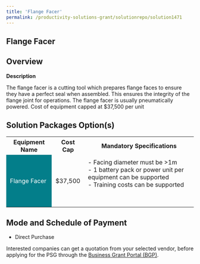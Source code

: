 ```yaml
---
title: 'Flange Facer'
permalink: /productivity-solutions-grant/solutionrepo/solution1471
---
```


## Flange Facer

## Overview

**Description**

The flange facer is a cutting tool which prepares flange faces to ensure they have a perfect seal when assembled. This ensures the integrity of the flange joint for operations. The flange facer is usually pneumatically powered.
Cost of equipment capped at $37,500 per unit 

## Solution Packages Option(s)

<table>
<tr>
<th><b>Equipment Name</b></th>
<th><b>Cost Cap</b></th>
<th><b>Mandatory Specifications</b></th>
</tr>
<tr>
<td style='padding: 10px; background-color: #037E8A; color: #FFFFFF;'>Flange Facer</td>
<td style='padding: 10px;'>$37,500</td>
<td style='padding: 10px;'>- Facing diameter must be >1m<br>- 1 battery pack or power unit per equipment can be supported <br>- Training costs can be supported<br><br><br></td>
</tr>
</table>

## Mode and Schedule of Payment

 - Direct Purchase

Interested companies can get a quotation from your selected vendor, before applying for the PSG through the <a href='https://www.businessgrants.gov.sg/' target='_blank' rel='noopener'>Business Grant Portal (BGP)</a>.

<script src="/jquery/resize-tables.js"></script>
